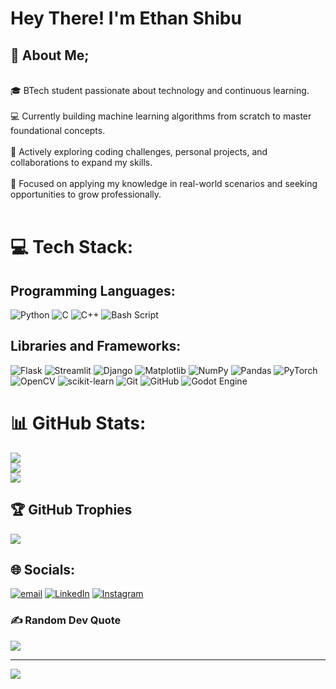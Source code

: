# Hey There! I'm Ethan Shibu

## 💫 About Me;
<br>🎓 BTech student passionate about technology and continuous learning.<br>
<br>💻 Currently building machine learning algorithms from scratch to master foundational concepts.<br>
<br>🌱 Actively exploring coding challenges, personal projects, and collaborations to expand my skills.<br>
<br>🚀 Focused on applying my knowledge in real-world scenarios and seeking opportunities to grow professionally.<br><br>

# 💻 Tech Stack:

## Programming Languages:
![Python](https://img.shields.io/badge/python-3670A0?style=for-the-badge&logo=python&logoColor=ffdd54) 
![C](https://img.shields.io/badge/c-%2300599C.svg?style=for-the-badge&logo=c&logoColor=white)
![C++](https://img.shields.io/badge/c++-%2300599C.svg?style=for-the-badge&logo=c%2B%2B&logoColor=white)
![Bash Script](https://img.shields.io/badge/bash_script-%23121011.svg?style=for-the-badge&logo=gnu-bash&logoColor=white)

## Libraries and Frameworks:
![Flask](https://img.shields.io/badge/flask-%23000.svg?style=for-the-badge&logo=flask&logoColor=white)
![Streamlit](https://img.shields.io/badge/Streamlit-%23FF4B4B.svg?style=for-the-badge&logo=streamlit&logoColor=white)
![Django](https://img.shields.io/badge/django-%23092E20.svg?style=for-the-badge&logo=django&logoColor=white)
![Matplotlib](https://img.shields.io/badge/Matplotlib-%23ffffff.svg?style=for-the-badge&logo=Matplotlib&logoColor=black) 
![NumPy](https://img.shields.io/badge/numpy-%23013243.svg?style=for-the-badge&logo=numpy&logoColor=white) 
![Pandas](https://img.shields.io/badge/pandas-%23150458.svg?style=for-the-badge&logo=pandas&logoColor=white) 
![PyTorch](https://img.shields.io/badge/PyTorch-%23EE4C2C.svg?style=for-the-badge&logo=PyTorch&logoColor=white)
![OpenCV](https://img.shields.io/badge/OpenCV-Used-blue?logo=opencv&logoColor=white)
![scikit-learn](https://img.shields.io/badge/scikit--learn-%23F7931E.svg?style=for-the-badge&logo=scikit-learn&logoColor=white) 
![Git](https://img.shields.io/badge/git-%23F05033.svg?style=for-the-badge&logo=git&logoColor=white) 
![GitHub](https://img.shields.io/badge/github-%23121011.svg?style=for-the-badge&logo=github&logoColor=white) 
![Godot Engine](https://img.shields.io/badge/GODOT-%23FFFFFF.svg?style=for-the-badge&logo=godot-engine)



# 📊 GitHub Stats:
![](https://github-readme-stats.vercel.app/api?username=Ethanshibu&theme=gruvbox&hide_border=false&include_all_commits=false&count_private=false)<br/>
![](https://nirzak-streak-stats.vercel.app/?user=Ethanshibu&theme=gruvbox&hide_border=false)<br/>
![](https://github-readme-stats.vercel.app/api/top-langs/?username=Ethanshibu&theme=gruvbox&hide_border=false&include_all_commits=false&count_private=false&layout=compact)



## 🏆 GitHub Trophies
![](https://github-profile-trophy.vercel.app/?username=Ethanshibu&theme=gruvbox&no-frame=false&no-bg=true&margin-w=4)



## 🌐 Socials:
[![email](https://img.shields.io/badge/Email-D14836?logo=gmail&logoColor=white)](mailto:ethan.shibu.issac@gmail.com) [![LinkedIn](https://img.shields.io/badge/LinkedIn-%230077B5.svg?logo=linkedin&logoColor=white)](https://linkedin.com/in/ethanissac) [![Instagram](https://img.shields.io/badge/Instagram-%23E4405F.svg?logo=Instagram&logoColor=white)](https://instagram.com/_ethanshibu) 


### ✍️ Random Dev Quote
![](https://quotes-github-readme.vercel.app/api?type=horizontal&theme=radical)

---
[![](https://visitcount.itsvg.in/api?id=Ethanshibu&icon=0&color=0)](https://visitcount.itsvg.in)

<!-- Proudly created with GPRM ( https://gprm.itsvg.in ) -->
